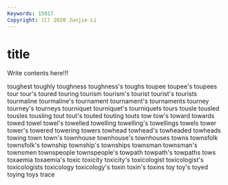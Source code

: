 ```yaml
---
Keywords: 15017
Copyright: (C) 2020 Junjie Li
---
```


# title

Write contents here!!!
 
toughest 
toughly 
toughness 
toughness's 
toughs 
toupee
toupee's 
toupees 
tour 
tour's 
toured 
touring 
tourism 
tourism's 
tourist 
tourist's
tourists 
tourmaline 
tourmaline's 
tournament 
tournament's 
tournaments 
tourney 
tourney's 
tourneys 
tourniquet
tourniquet's 
tourniquets 
tours 
tousle 
tousled 
tousles 
tousling 
tout 
tout's 
touted
touting 
touts 
tow 
tow's 
toward 
towards 
towed 
towel 
towel's 
towelled
towelling 
towelling's 
towellings 
towels 
tower 
tower's 
towered 
towering 
towers 
towhead
towhead's 
towheaded 
towheads 
towing 
town 
town's 
townhouse 
townhouse's 
townhouses 
towns
townsfolk 
townsfolk's 
township 
township's 
townships 
townsman 
townsman's 
townsmen 
townspeople 
townspeople's
towpath 
towpath's 
towpaths 
tows 
toxaemia 
toxaemia's 
toxic 
toxicity 
toxicity's 
toxicologist
toxicologist's 
toxicologists 
toxicology 
toxicology's 
toxin 
toxin's 
toxins 
toy 
toy's 
toyed
toying 
toys 
trace 
